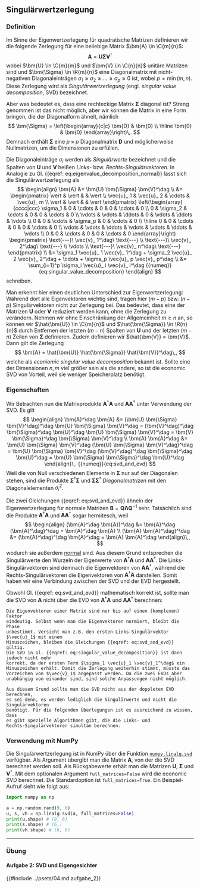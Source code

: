 ## Singulärwertzerlegung



### Definition

Im Sinne der Eigenwertzerlegung für quadratische Matrizen definieren wir die 
folgende Zerlegung für eine beliebige Matrix $\bm{A} \in \C{m}{n}$:
$$
  \bm{A} = \bm{U} \bm{\Sigma} \bm{V}^\dag
$$
wobei $\bm{U} \in \C{m}{m}$ und $\bm{V} \in \C{n}{n}$ unitäre Matrizen sind 
und $\bm{\Sigma} \in \R{m}{n}$ eine Diagonalmatrix mit nicht-negativen
Diagonaleinträgen $\sigma_1 \geq \sigma_2 \geq \ldots \geq \sigma_p \geq 0$ ist,
wobei $p = \min(m,n)$. Diese Zerlegung wird als *Singulärwertzerlegung*
(engl. *singular value decomposition*, SVD) bezeichnet.

Aber was bedeutet es, dass eine rechteckige Matrix $\bm{\Sigma}$
diagonal ist? Streng genommen ist das nicht möglich, aber wir können die
Matrix in eine Form bringen, die der Diagonalform ähnelt, nämlich
$$
  \bm{\Sigma} = \left(\begin{array}{c|c}
    \bm{D} & \bm{0} \\ \hline
    \bm{0} & \bm{0}
  \end{array}\right)\,.
$$
Demnach enthält $\bm{\Sigma}$ eine $p \times p$ Diagonalmatrix $\bm{D}$ und
möglicherweise Nullmatrizen, um die Dimensionen zu erfüllen.

Die Diagonaleinträge $\sigma_i$ werden als *Singulärwerte* bezeichnet und 
die Spalten von $\bm{U}$ und $\bm{V}$ heißen *Links-* bzw. 
*Rechts-Singulärvektoren*. In Analogie zu 
Gl. {{eqref: eq:eigenvalue_decomposition_normal}} lässt sich die
Singulärwertzerlegung als
$$
  \begin{align}
    \bm{A} &= \bm{U} \bm{\Sigma} \bm{V}^\dag \\
    &= \begin{pmatrix}
      \vert & \vert &  & \vert \\
      \vec{u}_ 1 & \vec{u}_ 2 & \cdots & \vec{u}_ m \\
      \vert & \vert &  & \vert
    \end{pmatrix}
    \left(\begin{array}{cccc|ccc}
      \sigma_1 & 0 & \cdots & 0 & 0 & \cdots & 0 \\ 
      0 & \sigma_2 & \cdots & 0 & 0 & \cdots & 0 \\
      \vdots & \vdots & \ddots & 0 & \vdots & \ddots & \vdots \\
      0 & 0 & \cdots & \sigma_p & 0 & \cdots & 0 \\ \hline
      0 & 0 & \cdots & 0 & 0 & \cdots & 0 \\
      \vdots & \vdots & \ddots & \vdots & \vdots & \ddots & \vdots \\
      0 & 0 & \cdots & 0 & 0 & \cdots & 0
    \end{array}\right)
    \begin{pmatrix}
      \text{---}\ \vec{v}_ 1^\dag\ \text{---} \\
      \text{---}\ \vec{v}_ 2^\dag\ \text{---} \\
      \vdots \\
      \text{---}\ \vec{v}_ n^\dag\ \text{---}
    \end{pmatrix} \\
    &= \sigma_1 \vec{u}_ 1 \vec{v}_ 1^\dag + \sigma_2 \vec{u}_ 2 \vec{v}_ 2^\dag + \cdots + \sigma_p \vec{u}_ p \vec{v}_ p^\dag \\
    &= \sum_{i=1}^p \sigma_i \vec{u}_ i \vec{v}_ i^\dag 
    {{numeq}}{eq:singular_value_decomposition}
  \end{align}
$$
schreiben. 

Man erkennt hier einen deutlichen Unterschied zur Eigenwertzerlegung:
Während dort alle Eigenvektoren wichtig sind, tragen hier $(m-p)$ bzw. $(n-p)$
Singulärvektoren nicht zur Zerlegung bei. Das bedeutet, dass eine der 
Matrizen $\bm{U}$ oder $\bm{V}$ reduziert werden kann, ohne die Zerlegung zu
verändern. Nehmen wir ohne Einschränkung der Allgemeinheit $m \geq n$ an, so können 
wir $\hat{\bm{U}} \in \C{m}{n}$ und $\hat{\bm{\Sigma}} \in \R{n}{n}$
durch Entfernen der letzten $(m-n)$ Spalten von $\bm{U}$ und der letzten 
$(m-n)$ Zeilen von $\bm{\Sigma}$ definieren. Zudem definieren wir 
$\hat{\bm{V}} = \bm{V}$. Dann gilt die Zerlegung
$$
  \bm{A} = \hat{\bm{U}} \hat{\bm{\Sigma}} \hat{\bm{V}}^\dag\,,
$$
welche als *econiomic singular value decomposition* bekannt ist. Sollte eine der
Dimensionen $n, m$ viel größer sein als die andere, so ist die economic SVD
von Vorteil, weil sie weniger Speicherplatz benötigt.

### Eigenschaften
Wir Betrachten nun die Matrixprodukte $\bm{A}^\dag \bm{A}$ und
$\bm{A} \bm{A}^\dag$ unter Verwendung der SVD. Es gilt
$$
  \begin{align}
    \bm{A}^\dag \bm{A} &= (\bm{U} \bm{\Sigma} \bm{V}^\dag)^\dag \bm{U} \bm{\Sigma} \bm{V}^\dag 
    = (\bm{V}^\dag)^\dag \bm{\Sigma}^\dag \bm{U}^\dag \bm{U} \bm{\Sigma} \bm{V}^\dag
    = \bm{V} \bm{\Sigma}^\dag \bm{\Sigma} \bm{V}^\dag \\
    \bm{A} \bm{A}^\dag &= \bm{U} \bm{\Sigma} \bm{V}^\dag (\bm{U} \bm{\Sigma} \bm{V}^\dag)^\dag
    = \bm{U} \bm{\Sigma} \bm{V}^\dag (\bm{V}^\dag)^\dag \bm{\Sigma}^\dag \bm{U}^\dag
    = \bm{U} \bm{\Sigma} \bm{\Sigma}^\dag \bm{U}^\dag
  \end{align}\,.
  {{numeq}}{eq:svd_and_evd}
$$
Weil die von Null verschiedenen Elemente in $\bm{\Sigma}$ nur auf der 
Diagonalen stehen, sind die Produkte $\bm{\Sigma}^\dag \bm{\Sigma}$ und
$\bm{\Sigma} \bm{\Sigma}^\dag$ *Diagonalmatrizen* mit den Diagonalelementen
$\sigma_i^2$. 

Die zwei Gleichungen {{eqref: eq:svd_and_evd}} ähneln der Eigenwertzerlegung für normale Matrizen
$\bm{B} = \bm{Q} \bm{\Lambda} \bm{Q}^{-1}$ sehr. Tatsächlich sind die Produkte $\bm{A}^\dag \bm{A}$ und 
$\bm{A} \bm{A}^\dag$ sogar hermitesch, weil
$$
  \begin{align}
    (\bm{A}^\dag \bm{A})^\dag &= \bm{A}^\dag (\bm{A}^\dag)^\dag = \bm{A}^\dag \bm{A} \\
    (\bm{A} \bm{A}^\dag)^\dag &= (\bm{A}^\dag)^\dag \bm{A}^\dag = \bm{A} \bm{A}^\dag
  \end{align}\,,
$$
wodurch sie außerdem [normal](https://de.wikipedia.org/wiki/Normale_Matrix) sind. 
Aus diesem Grund entsprechen die Singulärwerte den Wurzeln
der Eigenwerte von $\bm{A}^\dag \bm{A}$ und $\bm{A} \bm{A}^\dag$. Die 
Links-Singulärvektoren sind demnach die Eigenvektoren von $\bm{A} \bm{A}^\dag$, 
während die Rechts-Singulärvektoren die Eigenvektoren von
$\bm{A}^\dag \bm{A}$ darstellen. Somit haben wir eine Verbindung zwischen der SVD
und der EVD hergestellt.

Obwohl Gl. {{eqref: eq:svd_and_evd}} mathematisch korrekt ist, sollte man die
SVD von $\bm{A}$ nicht über die EVD von $\bm{A}^\dag \bm{A}$ und
$\bm{A} \bm{A}^\dag$ berechnen:

```admonish warning title="Phasenmehrdeutigkeit"
Die Eigenvektoren einer Matrix sind nur bis auf einen (komplexen) Faktor
eindeutig. Selbst wenn man die Eigenvektoren normiert, bleibt die Phase
unbestimmt. Versieht man z.B. den ersten Links-Singulärvektor $\vec{u}_1$ mit einem
Minuszeichen, bleiben die Gleichungen {{eqref: eq:svd_and_evd}} gültig.
Die SVD in Gl. {{eqref: eq:singular_value_decomposition}} ist dann jedoch nicht mehr
korrekt, da der ersten Term $\sigma_1 \vec{u}_1 \vec{v}_1^\dag$ ein 
Minuszeichen erhält. Damit die Zerlegung weiterhin stimmt, müsste das 
Vorzeichen von $\vec{v}_1$ angepasst werden. Da die zwei EVDs aber 
unabhängig von einander sind, sind solche Anpassungen nicht möglich.

Aus diesem Grund sollte man die SVD nicht aus der doppleten EVD berechnen, 
es sei denn, es werden lediglich die Singulärwerte und nicht die Singulärvektoren
benötigt. Für die folgenden Überlegungen ist es ausreichend zu wissen, dass
es gibt spezielle Algorithmen gibt, die die Links- und
Rechts-Singulärvektoren simultan berechnen.
```

### Verwendung mit NumPy
Die Singulärwertzerlegung ist in NumPy über die Funktion 
[`numpy.linalg.svd`](https://numpy.org/doc/stable/reference/generated/numpy.linalg.svd.html)
verfügbar. Als Argument übergibt man die Matrix $\bm{A}$, von der die SVD
berechnet werden soll. Als Rückgabewerte erhält man die Matrizen $\bm{U}$,
$\bm{\Sigma}$ und $\bm{V}^\dag$. Mit dem optionalen Argument 
`full_matrices=False` wird die economic SVD berechnet. Die Standardoption ist
`full_matrices=True`. Ein Beispiel-Aufruf sieht wie folgt aus:
```python
import numpy as np

a = np.random.rand(9, 6)
u, s, vh = np.linalg.svd(a, full_matrices=False)
print(u.shape) # (9, 6)
print(s.shape) # (6,)
print(vh.shape) # (6, 6)
```

---

### Übung

#### Aufgabe 2: SVD und Eigengesichter

{{#include ../psets/04.md:aufgabe_2}}


